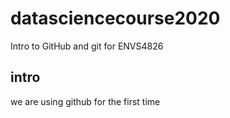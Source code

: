 # datasciencecourse2020
Intro to GitHub and git for ENVS4826

## intro

we are using github for the first time

